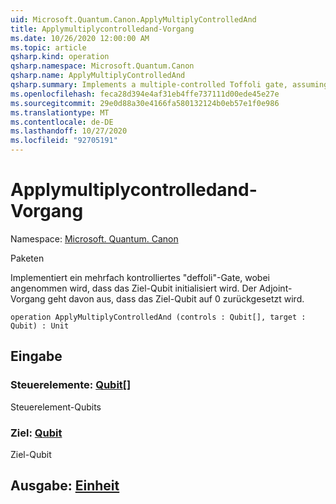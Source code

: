 ```yaml
---
uid: Microsoft.Quantum.Canon.ApplyMultiplyControlledAnd
title: Applymultiplycontrolledand-Vorgang
ms.date: 10/26/2020 12:00:00 AM
ms.topic: article
qsharp.kind: operation
qsharp.namespace: Microsoft.Quantum.Canon
qsharp.name: ApplyMultiplyControlledAnd
qsharp.summary: Implements a multiple-controlled Toffoli gate, assuming that target qubit is initialized 0.  The adjoint operation assumes that the target qubit will be reset to 0.
ms.openlocfilehash: feca28d394e4af31eb4ffe737111d00ede45e27e
ms.sourcegitcommit: 29e0d88a30e4166fa580132124b0eb57e1f0e986
ms.translationtype: MT
ms.contentlocale: de-DE
ms.lasthandoff: 10/27/2020
ms.locfileid: "92705191"
---
```

# <a name="applymultiplycontrolledand-operation"></a>Applymultiplycontrolledand-Vorgang

Namespace: [Microsoft. Quantum. Canon](xref:Microsoft.Quantum.Canon)

Paketen [](https://nuget.org/packages/)


Implementiert ein mehrfach kontrolliertes "deffoli"-Gate, wobei angenommen wird, dass das Ziel-Qubit initialisiert wird.  Der Adjoint-Vorgang geht davon aus, dass das Ziel-Qubit auf 0 zurückgesetzt wird.

```qsharp
operation ApplyMultiplyControlledAnd (controls : Qubit[], target : Qubit) : Unit
```


## <a name="input"></a>Eingabe

### <a name="controls--qubit"></a>Steuerelemente: [Qubit](xref:microsoft.quantum.lang-ref.qubit)[]

Steuerelement-Qubits


### <a name="target--qubit"></a>Ziel: [Qubit](xref:microsoft.quantum.lang-ref.qubit)

Ziel-Qubit



## <a name="output--unit"></a>Ausgabe: [Einheit](xref:microsoft.quantum.lang-ref.unit)

